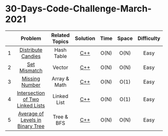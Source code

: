 # 30-Days-Code-Challenge-March-2021

|      |                           Problem                            | Related Topics |                           Solution                           | Time | Space | Difficulty |
| :--: | :----------------------------------------------------------: | :------------: | :----------------------------------------------------------: | :--: | :---: | :--------: |
|  1   | [Distribute Candies](https://leetcode.com/explore/featured/card/march-leetcoding-challenge-2021/588/week-1-march-1st-march-7th/3657/) |   Hash Table   | [C++](https://github.com/Abanoub-Asaad/ProblemSolving/blob/master/30-Days-Code-March-2021/Solutions/Week%201/1.%20Distribute%20Candies.cpp) | O(N) | O(N)  |    Easy    |
|  2   | [Set Mismatch](https://leetcode.com/explore/challenge/card/march-leetcoding-challenge-2021/588/week-1-march-1st-march-7th/3658/) |     Vector     | [C++](https://github.com/Abanoub-Asaad/ProblemSolving/blob/master/30-Days-Code-March-2021/Solutions/Week%201/2.%20Set%20Mismatch.cpp) | O(N) | O(N)  |    Easy    |
|  3   | [Missing Number](https://leetcode.com/explore/featured/card/march-leetcoding-challenge-2021/588/week-1-march-1st-march-7th/3659/) |  Array & Math  | [C++](https://github.com/Abanoub-Asaad/ProblemSolving/blob/master/30-Days-Code-March-2021/Solutions/Week%201/3.Missing%20Number.cpp) | O(N) | O(1)  |    Easy    |
|  4   | [Intersection of Two Linked Lists](https://leetcode.com/explore/featured/card/march-leetcoding-challenge-2021/588/week-1-march-1st-march-7th/3660/) |  Linked List   | [C++](https://github.com/Abanoub-Asaad/ProblemSolving/blob/master/30-Days-Code-March-2021/Solutions/Week%201/4.%20Intersection%20of%20Two%20Linked%20Lists.cpp) | O(N) | O(1)  |    Easy    |
|  5   | [Average of Levels in Binary Tree](https://leetcode.com/explore/featured/card/march-leetcoding-challenge-2021/588/week-1-march-1st-march-7th/3661/) |   Tree & BFS   | [C++](https://github.com/Abanoub-Asaad/ProblemSolving/blob/master/30-Days-Code-March-2021/Solutions/Week%201/5.%20Average%20of%20Levels%20in%20Binary%20Tree.cpp) | O(N) | O(N)  |    Easy    ||
